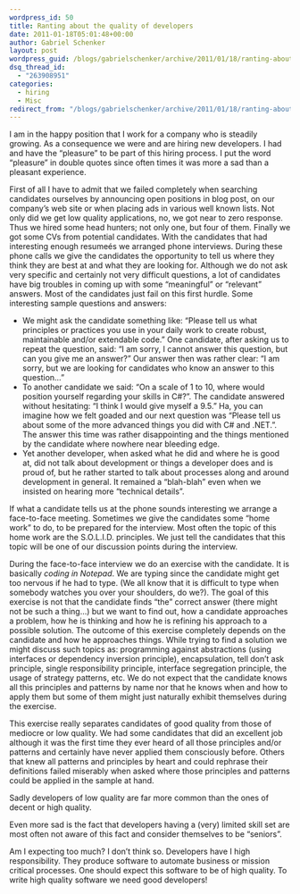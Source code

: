 ```yaml
---
wordpress_id: 50
title: Ranting about the quality of developers
date: 2011-01-18T05:01:48+00:00
author: Gabriel Schenker
layout: post
wordpress_guid: /blogs/gabrielschenker/archive/2011/01/18/ranting-about-the-quality-of-developers.aspx
dsq_thread_id:
  - "263908951"
categories:
  - hiring
  - Misc
redirect_from: "/blogs/gabrielschenker/archive/2011/01/18/ranting-about-the-quality-of-developers.aspx/"
---
```

I am in the happy position that I work for a company who is steadily growing. As a consequence we were and are hiring new developers. I had and have the “pleasure” to be part of this hiring process. I put the word “pleasure” in double quotes since often times it was more a sad than a pleasant experience. 

First of all I have to admit that we failed completely when searching candidates ourselves by announcing open positions in blog post, on our company’s web site or when placing ads in various well known lists. Not only did we get low quality applications, no, we got near to zero response. Thus we hired some head hunters; not only one, but four of them. Finally we got some CVs from potential candidates. With the candidates that had interesting enough resumeés we arranged phone interviews. During these phone calls we give the candidates the opportunity to tell us where they think they are best at and what they are looking for. Although we do not ask very specific and certainly not very difficult questions, a lot of candidates have big troubles in coming up with some “meaningful” or “relevant” answers. Most of the candidates just fail on this first hurdle. Some interesting sample questions and answers: 

  * We might ask the candidate something like: “Please tell us what principles or practices you use in your daily work to create robust, maintainable and/or extendable code.” One candidate, after asking us to repeat the question, said: “I am sorry, I cannot answer this question, but can you give me an answer?” Our answer then was rather clear: “I am sorry, but we are looking for candidates who know an answer to this question…”
  * To another candidate we said: “On a scale of 1 to 10, where would position yourself regarding your skills in C#?”. The candidate answered without hesitating: “I think I would give myself a 9.5.” Ha, you can imagine how we felt goaded and our next question was “Please tell us about some of the more advanced things you did with C# and .NET.”. The answer this time was rather disappointing and the things mentioned by the candidate where nowhere near bleeding edge. 
  * Yet another developer, when asked what he did and where he is good at, did not talk about development or things a developer does and is proud of, but he rather started to talk about processes along and around development in general. It remained a “blah-blah” even when we insisted on hearing more “technical details”.

If what a candidate tells us at the phone sounds interesting we arrange a face-to-face meeting. Sometimes we give the candidates some “home work” to do, to be prepared for the interview. Most often the topic of this home work are the S.O.L.I.D. principles. We just tell the candidates that this topic will be one of our discussion points during the interview.

During the face-to-face interview we do an exercise with the candidate. It is basically _coding in Notepad_. We are typing since the candidate might get too nervous if he had to type. (We all know that it is difficult to type when somebody watches you over your shoulders, do we?). The goal of this exercise is not that the candidate finds “the” correct answer (there might not be such a thing…) but we want to find out, how a candidate approaches a problem, how he is thinking and how he is refining his approach to a possible solution. The outcome of this exercise completely depends on the candidate and how he approaches things. While trying to find a solution we might discuss such topics as: programming against abstractions (using interfaces or dependency inversion principle), encapsulation, tell don’t ask principle, single responsibility principle, interface segregation principle, the usage of strategy patterns, etc. We do not expect that the candidate knows all this principles and patterns by name nor that he knows when and how to apply them but some of them might just naturally exhibit themselves during the exercise.

This exercise really separates candidates of good quality from those of mediocre or low quality. We had some candidates that did an excellent job although it was the first time they ever heard of all those principles and/or patterns and certainly have never applied them consciously before. Others that knew all patterns and principles by heart and could rephrase their definitions failed miserably when asked where those principles and patterns could be applied in the sample at hand.

Sadly developers of low quality are far more common than the ones of decent or high quality.

Even more sad is the fact that developers having a (very) limited skill set are most often not aware of this fact and consider themselves to be “seniors”.

Am I expecting too much? I don’t think so. Developers have I high responsibility. They produce software to automate business or mission critical processes. One should expect this software to be of high quality. To write high quality software we need good developers!